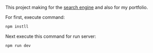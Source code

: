 This project making for the [search engine](https://butago.com/) and also for my portfolio.

For first, execute command:
```bash
npm instll
```

Next execute this command for run server:
```bash
npm run dev
```